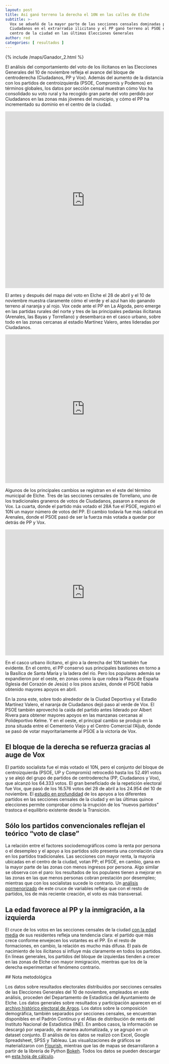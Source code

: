 ```yaml
---
layout: post
title: Así ganó terreno la derecha el 10N en las calles de Elche
subtitle: >-
  Vox se adueñó de la mayor parte de las secciones censales dominadas por
  Ciudadanos en el extrarradio ilicitano y el PP ganó terreno al PSOE en el
  centro de la ciudad en las últimas Elecciones Generales
author: red 
categories: [ resultados ]
---
```

{% include /maps/Ganador_2.html %}

El análisis del comportamiento del voto de los ilicitanos en las Elecciones Generales del 10 de noviembre refleja el avance del bloque de centroderecha (Ciudadanos, PP y Vox). Además del aumento de la distancia con los partidos de centroizquierda (PSOE, Compromís y Podemos) en términos globales, los datos por sección censal muestran cómo Vox ha consolidado su voto rural y ha recogido gran parte del voto perdido por Ciudadanos en las zonas más jóvenes del municipio, y cómo el PP ha incrementado su dominio en el centro de la ciudad.

<iframe frameborder="0" class="juxtapose" width="100%" height="561" src="https://cdn.knightlab.com/libs/juxtapose/latest/embed/index.html?uid=215a5048-14e6-11ea-b9b8-0edaf8f81e27"></iframe>

El antes y después del mapa del voto en Elche el 28 de abril y el 10 de noviembre muestra claramente cómo el verde y el azul han ido ganando terreno al naranja y al rojo. Vox cede ante el PP en La Algoda, pero emerge en las partidas rurales del norte y tres de las principales pedanías ilicitanas (Arenales, las Bayas y Torrellano) y desembarca en el casco urbano, sobre todo en las zonas cercanas al estadio Martínez Valero, antes lideradas por Ciudadanos.

<iframe frameborder="0" class="juxtapose" width="100%" height="472" src="https://cdn.knightlab.com/libs/juxtapose/latest/embed/index.html?uid=d3e29cd4-1491-11ea-b9b8-0edaf8f81e27"></iframe>

Algunos de los principales cambios se registran en el este del término municipal de Elche. Tres de las secciones censales de Torrellano, uno de los tradicionales graneros de votos de Ciudadanos, pasaron a manos de Vox. La cuarta, donde el partido más votado el 28A fue el PSOE, registró el 10N un mayor número de votos del PP. El cambio todavía fue más radical en Arenales, donde el PSOE pasó de ser la fuerza más votada a quedar por detrás de PP y Vox.

<iframe frameborder="0" class="juxtapose" width="100%" height="400" src="https://cdn.knightlab.com/libs/juxtapose/latest/embed/index.html?uid=77024982-1492-11ea-b9b8-0edaf8f81e27"></iframe>

En el casco urbano ilicitano, el giro a la derecha del 10N también fue evidente. En el centro, el PP conservó sus principales bastiones en torno a la Basílica de Santa María y la ladera del río. Pero los populares además se expandieron por el oeste, en zonas como la que rodea la Plaza de España (Iglesia del Corazón de Jesús) o los pisos azules, donde el PSOE había obtenido mayores apoyos en abril. 

En la zona este, sobre todo alrededor de la Ciudad Deportiva y el Estadio Martínez Valero, el naranja de Ciudadanos dejó paso al verde de Vox. El PSOE también aprovechó la caída del partido antes liderado por Albert Rivera para obtener mayores apoyos en las manzanas cercanas al Polideportivo Kelme. Y en el oeste, el principal cambio se produjo en la zona situada entre el Cementerio Viejo y el Centro Comercial l’Aljub, donde se pasó de votar mayoritariamente al PSOE a la victoria de Vox.

## El bloque de la derecha se refuerza gracias al auge de Vox

<div class="flourish-embed" data-src="visualisation/975466"></div><script src="https://public.flourish.studio/resources/embed.js"></script>

El partido socialista fue el más votado el 10N, pero el conjunto del bloque de centroizquierda (PSOE, UP y Compromís) retrocedió hasta los 52.491 votos y se alejó del grupo de partidos de centroderecha (PP, Ciudadanos y Vox), que alcanzó los 64.333 votos. El gran beneficiado de la repetición electoral fue Vox, que pasó de los 16.576 votos del 28 de abril a los 24.954 del 10 de noviembre. El [estudio en profundidad](https://localdatalab.umh.es/el-pp-siente-el-aliento-de-vox-aunque-se-desquita-arrebatando-votos-a-otras-formaciones/) de los apoyos a los diferentes partidos en las secciones censales de la ciudad y en las últimas quince elecciones permite comprobar cómo la irrupción de los “nuevos partidos” trastoca el equilibrio existente desde la Transición.

## Sólo los partidos convencionales reflejan el teórico “voto de clase”

<div class="flourish-embed" data-src="visualisation/964579"></div><script src="https://public.flourish.studio/resources/embed.js"></script>

La relación entre el factores sociodemográficos como la renta por persona o el desempleo y el apoyo a los partidos sólo presenta una correlación clara en los partidos tradicionales. Las secciones con mayor renta, la mayoría ubicadas en el centro de la ciudad, votan PP; el PSOE, en cambio, gana en la mayor parte de las zonas con menos ingresos por persona. Algo similar se observa con el paro: los resultados de los populares tienen a mejorar en las zonas en las que menos personas cobran prestación por desempleo; mientras que con los socialistas sucede lo contrario. Un [análisis pormenorizado](https://localdatalab.umh.es/el-voto-de-clase-reside-en-el-bipartidismo/) de este cruce de variables refleja que con el resto de partidos, los de más reciente creación, el voto es más transversal.

## La edad favorece al PP y la inmigración, a la izquierda

<div class="flourish-embed" data-src="visualisation/964579"></div><script src="https://public.flourish.studio/resources/embed.js"></script>

El cruce de los votos en las secciones censales de la ciudad [con la edad media](https://localdatalab.umh.es/solo-el-pp-mejora-con-la-edad/) de sus residentes refleja una tendencia clara: el partido que más crece conforme envejecen los votantes es el PP. En el resto de formaciones, en cambio, la relación es mucho más difusa. El país de nacimiento de los ilicitanos sí influye más claramente en todos los partidos. En líneas generales, los partidos del bloque de izquierdas tienden a crecer en las zonas de Elche con mayor inmigración, mientras que los de la derecha experimentan el fenómeno contrario.

<div class="note"></div>
## Nota metodológica

Los datos sobre resultados electorales distribuidos por secciones censales de las Elecciones Generales del 10 de noviembre, empleados en este análisis, proceden del Departamento de Estadística del Ayuntamiento de Elche. Los datos generales sobre resultados y participación aparecen en el [archivo histórico electoral de Argos](http://www.argos.gva.es/ahe/val/buscaEleccionesV.html). Los datos sobre la composición demográfica, también separados por secciones censales, se encuentran disponibles en el Padrón Continuo y el Atlas de distribución de renta del Instituto Nacional de Estadística (INE). En ambos casos, la información se descargó por separado, de manera automatizada, y se agrupó en un dataset conjunto. El análisis de los datos se realizó con Excel, Google Spreadsheet, SPSS y Tableau. Las visualizaciones de gráficos se materializaron con [Flourish](https://flourish.studio/), mientras que las de mapas se desarrollaron a partir de la librería de Python [Bokeh](https://bokeh.pydata.org/en/latest/). Todos los datos se pueden descargar en [esta hoja de cálculo](https://docs.google.com/spreadsheets/d/1YYY7UvSXv_QbxinCTBAfu0lh3zmWiq6DTRFthUUA2qM/edit?usp=sharing).
